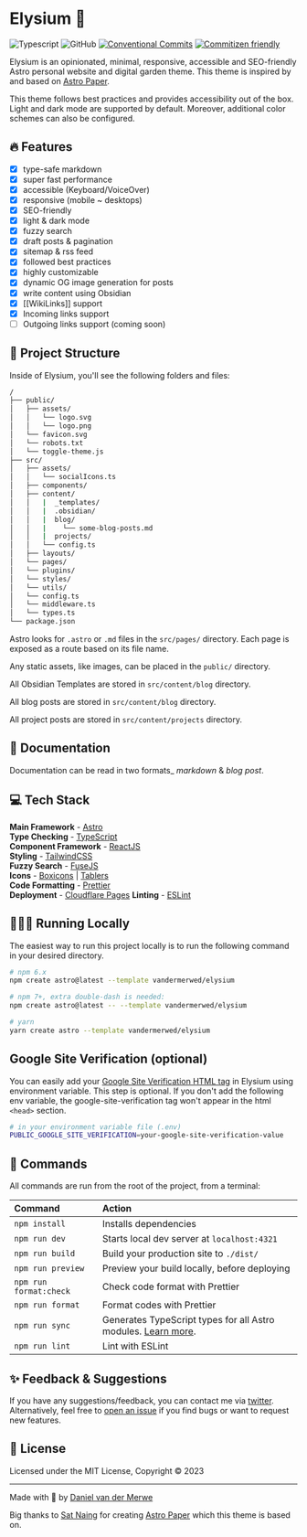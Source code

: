 # Elysium 🌳

![Typescript](https://img.shields.io/badge/TypeScript-007ACC?style=for-the-badge&logo=typescript&logoColor=white)
![GitHub](https://img.shields.io/github/license/vandermerwed/elysium?color=%232F3741&style=for-the-badge)
[![Conventional Commits](https://img.shields.io/badge/Conventional%20Commits-1.0.0-%23FE5196?logo=conventionalcommits&logoColor=white&style=for-the-badge)](https://conventionalcommits.org)
[![Commitizen friendly](https://img.shields.io/badge/commitizen-friendly-brightgreen.svg?style=for-the-badge)](http://commitizen.github.io/cz-cli/)

Elysium is an opinionated, minimal, responsive, accessible and SEO-friendly Astro personal website and digital garden theme. This theme is inspired by and based on [Astro Paper](https://github.com/satnaing/astro-paper).

This theme follows best practices and provides accessibility out of the box. Light and dark mode are supported by default. Moreover, additional color schemes can also be configured.

## 🔥 Features

- [x] type-safe markdown
- [x] super fast performance
- [x] accessible (Keyboard/VoiceOver)
- [x] responsive (mobile ~ desktops)
- [x] SEO-friendly
- [x] light & dark mode
- [x] fuzzy search
- [x] draft posts & pagination
- [x] sitemap & rss feed
- [x] followed best practices
- [x] highly customizable
- [x] dynamic OG image generation for posts
- [x] write content using Obsidian
- [x] [[WikiLinks]] support
- [x] Incoming links support
- [ ] Outgoing links support (coming soon)

## 🚀 Project Structure

Inside of Elysium, you'll see the following folders and files:

```bash
/
├── public/
│   ├── assets/
│   │   └── logo.svg
│   │   └── logo.png
│   └── favicon.svg
│   └── robots.txt
│   └── toggle-theme.js
├── src/
│   ├── assets/
│   │   └── socialIcons.ts
│   ├── components/
│   ├── content/
│   │   |  _templates/
│   │   |  .obsidian/
│   │   |  blog/
│   │   |    └── some-blog-posts.md
│   │   |  projects/
│   │   └── config.ts
│   ├── layouts/
│   └── pages/
│   └── plugins/
│   └── styles/
│   └── utils/
│   └── config.ts
│   └── middleware.ts
│   └── types.ts
└── package.json
```

Astro looks for `.astro` or `.md` files in the `src/pages/` directory. Each page is exposed as a route based on its file name.

Any static assets, like images, can be placed in the `public/` directory.

All Obsidian Templates are stored in `src/content/blog` directory.

All blog posts are stored in `src/content/blog` directory.

All project posts are stored in `src/content/projects` directory.

## 📖 Documentation

Documentation can be read in two formats\_ _markdown_ & _blog post_.

## 💻 Tech Stack

**Main Framework** - [Astro](https://astro.build/)  
**Type Checking** - [TypeScript](https://www.typescriptlang.org/)  
**Component Framework** - [ReactJS](https://reactjs.org/)  
**Styling** - [TailwindCSS](https://tailwindcss.com/)  
**Fuzzy Search** - [FuseJS](https://fusejs.io/)  
**Icons** - [Boxicons](https://boxicons.com/) | [Tablers](https://tabler-icons.io/)  
**Code Formatting** - [Prettier](https://prettier.io/)  
**Deployment** - [Cloudflare Pages](https://pages.cloudflare.com/)
**Linting** - [ESLint](https://eslint.org)

## 👨🏻‍💻 Running Locally

The easiest way to run this project locally is to run the following command in your desired directory.

```bash
# npm 6.x
npm create astro@latest --template vandermerwed/elysium

# npm 7+, extra double-dash is needed:
npm create astro@latest -- --template vandermerwed/elysium

# yarn
yarn create astro --template vandermerwed/elysium
```

## Google Site Verification (optional)

You can easily add your [Google Site Verification HTML tag](https://support.google.com/webmasters/answer/9008080#meta_tag_verification&zippy=%2Chtml-tag) in Elysium using environment variable. This step is optional. If you don't add the following env variable, the google-site-verification tag won't appear in the html `<head>` section.

```bash
# in your environment variable file (.env)
PUBLIC_GOOGLE_SITE_VERIFICATION=your-google-site-verification-value
```

## 🧞 Commands

All commands are run from the root of the project, from a terminal:

| Command                | Action                                                                                                                           |
| :--------------------- | :------------------------------------------------------------------------------------------------------------------------------- |
| `npm install`          | Installs dependencies                                                                                                            |
| `npm run dev`          | Starts local dev server at `localhost:4321`                                                                                      |
| `npm run build`        | Build your production site to `./dist/`                                                                                          |
| `npm run preview`      | Preview your build locally, before deploying                                                                                     |
| `npm run format:check` | Check code format with Prettier                                                                                                  |
| `npm run format`       | Format codes with Prettier                                                                                                       |
| `npm run sync`         | Generates TypeScript types for all Astro modules. [Learn more](https://docs.astro.build/en/reference/cli-reference/#astro-sync). |
| `npm run lint`         | Lint with ESLint                                                                                                                 |

## ✨ Feedback & Suggestions

If you have any suggestions/feedback, you can contact me via [twitter](https://twitter.com/vandermerwed). Alternatively, feel free to [open an issue](https://github.com/vandermerwed/elysium/issues) if you find bugs or want to request new features.

## 📜 License

Licensed under the MIT License, Copyright © 2023

---

Made with 🤍 by [Daniel van der Merwe](https://danielvandermerwe.com)

Big thanks to [Sat Naing](https://satnaing.dev) for creating [Astro Paper](https://github.com/satnaing/astro-paper`) which this theme is based on.